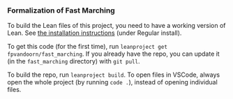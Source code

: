 ### Formalization of Fast Marching

To build the Lean files of this project, you need to have a working version of Lean.
See [the installation instructions](https://leanprover-community.github.io/get_started.html) (under Regular install).

To get this code (for the first time), run `leanproject get fpvandoorn/fast_marching`.
If you already have the repo, you can update it (in the `fast_marching` directory) with `git pull`.

To build the repo, run `leanproject build`. To open files in VSCode, always open the whole project (by running `code .`), instead of opening individual files.

